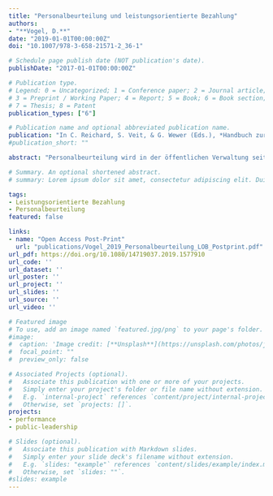 ```yaml
---
title: "Personalbeurteilung und leistungsorientierte Bezahlung"
authors:
- "**Vogel, D.**"
date: "2019-01-01T00:00:00Z"
doi: "10.1007/978-3-658-21571-2_36-1"

# Schedule page publish date (NOT publication's date).
publishDate: "2017-01-01T00:00:00Z"

# Publication type.
# Legend: 0 = Uncategorized; 1 = Conference paper; 2 = Journal article;
# 3 = Preprint / Working Paper; 4 = Report; 5 = Book; 6 = Book section;
# 7 = Thesis; 8 = Patent
publication_types: ["6"]

# Publication name and optional abbreviated publication name.
publication: "In C. Reichard, S. Veit, & G. Wewer (Eds.), *Handbuch zur Verwaltungsreform* (pp. 407-417). Berlin: Springer"
#publication_short: ""

abstract: "Personalbeurteilung wird in der öffentlichen Verwaltung seit langer Zeit betrieben. Im Rahmen der Einführung der leistungsorientierten Bezahlung (LOB) hat sich ihre Bedeutung jedoch erheblich gesteigert. Der Beitrag erörtert die konzeptionellen Grundlagen der beiden Instrumente und geht anschließend auf das theoretische Fundament und die empirischen Probleme der LOB ein. Er schließt mit einer kritischen Betrachtung der LOB und Umsetzungsempfehlungen."

# Summary. An optional shortened abstract.
# summary: Lorem ipsum dolor sit amet, consectetur adipiscing elit. Duis posuere tellus ac convallis placerat. Proin tincidunt magna sed ex sollicitudin condimentum.

tags:
- Leistungsorientierte Bezahlung
- Personalbeurteilung
featured: false

links:
- name: "Open Access Post-Print"
  url: "publications/Vogel_2019_Personalbeurteilung_LOB_Postprint.pdf"
url_pdf: https://doi.org/10.1080/14719037.2019.1577910
url_code: ''
url_dataset: ''
url_poster: ''
url_project: ''
url_slides: ''
url_source: ''
url_video: ''

# Featured image
# To use, add an image named `featured.jpg/png` to your page's folder. 
#image:
#  caption: 'Image credit: [**Unsplash**](https://unsplash.com/photos/jdD8gXaTZsc)'
#  focal_point: ""
#  preview_only: false

# Associated Projects (optional).
#   Associate this publication with one or more of your projects.
#   Simply enter your project's folder or file name without extension.
#   E.g. `internal-project` references `content/project/internal-project/index.md`.
#   Otherwise, set `projects: []`.
projects:
- performance
- public-leadership

# Slides (optional).
#   Associate this publication with Markdown slides.
#   Simply enter your slide deck's filename without extension.
#   E.g. `slides: "example"` references `content/slides/example/index.md`.
#   Otherwise, set `slides: ""`.
#slides: example
---
```


